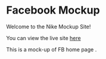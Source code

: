 # Facebook Mockup

Welcome to the Nike Mockup Site!

You can view the live site [here](https://vishnuvij.github.io/facebook-login-mockup-page/)

This is a mock-up of FB home page .
